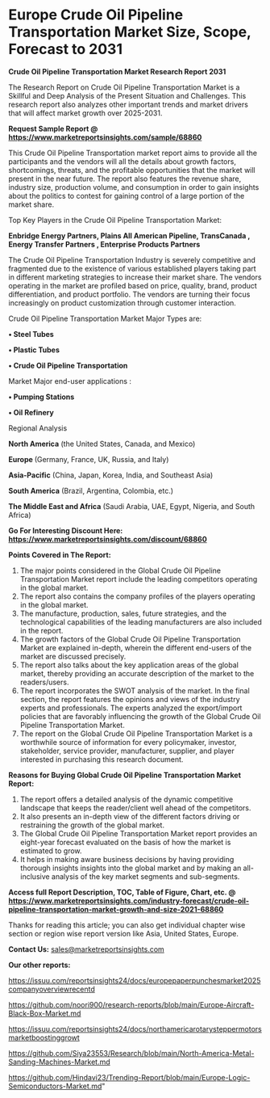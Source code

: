 # Europe Crude Oil Pipeline Transportation Market Size, Scope, Forecast to 2031

<strong>Crude Oil Pipeline Transportation Market Research Report 2031</strong>

The Research Report on Crude Oil Pipeline Transportation Market is a Skillful and Deep Analysis of the Present Situation and Challenges. This research report also analyzes other important trends and market drivers that will affect market growth over 2025-2031.

<strong>Request Sample Report @ <a href=https://www.marketreportsinsights.com/sample/68860>https://www.marketreportsinsights.com/sample/68860</a></strong>

This Crude Oil Pipeline Transportation market report aims to provide all the participants and the vendors will all the details about growth factors, shortcomings, threats, and the profitable opportunities that the market will present in the near future. The report also features the revenue share, industry size, production volume, and consumption in order to gain insights about the politics to contest for gaining control of a large portion of the market share.

Top Key Players in the Crude Oil Pipeline Transportation Market:

<strong>Enbridge Energy Partners, Plains All American Pipeline, TransCanada , Energy Transfer Partners , Enterprise Products Partners</strong>

The Crude Oil Pipeline Transportation Industry is severely competitive and fragmented due to the existence of various established players taking part in different marketing strategies to increase their market share. The vendors operating in the market are profiled based on price, quality, brand, product differentiation, and product portfolio. The vendors are turning their focus increasingly on product customization through customer interaction.

Crude Oil Pipeline Transportation Market Major Types are:

<strong>• Steel Tubes

• Plastic Tubes

• Crude Oil Pipeline Transportation</strong>

Market Major end-user applications :

<strong>• Pumping Stations

• Oil Refinery</strong>

Regional Analysis

</u><strong><b>North America</b></strong> (the United States, Canada, and Mexico)

<strong><b>Europe </b></strong>(Germany, France, UK, Russia, and Italy)

<strong><b>Asia-Pacific</b></strong> (China, Japan, Korea, India, and Southeast Asia)

<strong><b>South America</b></strong> (Brazil, Argentina, Colombia, etc.)

<strong><b>The Middle East and Africa</b></strong> (Saudi Arabia, UAE, Egypt, Nigeria, and South Africa)

<strong>Go For Interesting Discount Here: <a href=https://www.marketreportsinsights.com/discount/68860>https://www.marketreportsinsights.com/discount/68860</a></strong>

<strong>Points Covered in The Report:</strong>
<ol>
  <li>The major points considered in the Global Crude Oil Pipeline Transportation Market report include the leading competitors operating in the global market.</li>
  <li>The report also contains the company profiles of the players operating in the global market.</li>
  <li>The manufacture, production, sales, future strategies, and the technological capabilities of the leading manufacturers are also included in the report.</li>
  <li>The growth factors of the Global Crude Oil Pipeline Transportation Market are explained in-depth, wherein the different end-users of the market are discussed precisely.</li>
  <li>The report also talks about the key application areas of the global market, thereby providing an accurate description of the market to the readers/users.</li>
  <li>The report incorporates the SWOT analysis of the market. In the final section, the report features the opinions and views of the industry experts and professionals. The experts analyzed the export/import policies that are favorably influencing the growth of the Global Crude Oil Pipeline Transportation Market.</li>
  <li>The report on the Global Crude Oil Pipeline Transportation Market is a worthwhile source of information for every policymaker, investor, stakeholder, service provider, manufacturer, supplier, and player interested in purchasing this research document.</li>
</ol>
<strong>Reasons for Buying Global Crude Oil Pipeline Transportation Market Report:</strong>

<ol>
  <li>The report offers a detailed analysis of the dynamic competitive landscape that keeps the reader/client well ahead of the competitors.</li>
  <li>It also presents an in-depth view of the different factors driving or restraining the growth of the global market.</li>
  <li>The Global Crude Oil Pipeline Transportation Market report provides an eight-year forecast evaluated on the basis of how the market is estimated to grow.</li>
  <li>It helps in making aware business decisions by having providing thorough insights insights into the global market and by making an all-inclusive analysis of the key market segments and sub-segments.</li>
</ol>
<strong>Access full Report Description, TOC, Table of Figure, Chart, etc. @ <a href=https://www.marketreportsinsights.com/industry-forecast/crude-oil-pipeline-transportation-market-growth-and-size-2021-68860>https://www.marketreportsinsights.com/industry-forecast/crude-oil-pipeline-transportation-market-growth-and-size-2021-68860</a></strong>


Thanks for reading this article; you can also get individual chapter wise section or region wise report version like Asia, United States, Europe.

<strong>Contact Us:</strong>
sales@marketreportsinsights.com

<strong>Our other reports:</strong>

<a href=https://issuu.com/reportsinsights24/docs/europepaperpunchesmarket2025companyoverviewrecentd>https://issuu.com/reportsinsights24/docs/europepaperpunchesmarket2025companyoverviewrecentd</a>

<a href=https://github.com/noori900/research-reports/blob/main/Europe-Aircraft-Black-Box-Market.md>https://github.com/noori900/research-reports/blob/main/Europe-Aircraft-Black-Box-Market.md</a>

<a href=https://issuu.com/reportsinsights24/docs/northamericarotarysteppermotorsmarketboostinggrowt>https://issuu.com/reportsinsights24/docs/northamericarotarysteppermotorsmarketboostinggrowt</a>

<a href=https://github.com/Siya23553/Research/blob/main/North-America-Metal-Sanding-Machines-Market.md>https://github.com/Siya23553/Research/blob/main/North-America-Metal-Sanding-Machines-Market.md</a>

<a href=https://github.com/Hindavi23/Trending-Report/blob/main/Europe-Logic-Semiconductors-Market.md>https://github.com/Hindavi23/Trending-Report/blob/main/Europe-Logic-Semiconductors-Market.md</a>"
